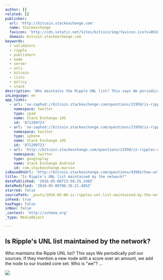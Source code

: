```yaml
---
author: []
related: []
publisher:
  url: 'http://bitcoin.stackexchange.com'
  name: Stackexchange
  favicon: 'http://cdn.sstatic.net/Sites/bitcoin/img/favicon.ico?v=0910168c5c65'
  domain: bitcoin.stackexchange.com
keywords:
  - validators
  - ripple
  - publishers
  - node
  - server
  - unls
  - bitcoin
  - lists
  - policy
  - stack
description: 'Who maintains the Ripple UNL list? This says We periodically poll our sources. If they mention a new node with a score over an amount, we add the node to our trusted core set. Who is "we"? ...'
inLanguage: en
app_links:
  - url: 'se-zaphod://bitcoin.stackexchange.com/questions/21950/is-ripples-unl-list-maintained-by-the-network'
    namespace: twitter
    type: ipad
    name: Stack Exchange iOS
    id: '871299723'
  - url: 'se-zaphod://bitcoin.stackexchange.com/questions/21950/is-ripples-unl-list-maintained-by-the-network'
    namespace: twitter
    type: iphone
    name: Stack Exchange iOS
    id: '871299723'
  - url: 'http://bitcoin.stackexchange.com/questions/21950/is-ripples-unl-list-maintained-by-the-network'
    namespace: twitter
    type: googleplay
    name: Stack Exchange Android
    id: com.stackexchange.marvin
isBasedOnUrl: 'http://bitcoin.stackexchange.com/questions/43982/how-unl-is-created-in-ripple-network'
title: "Is Ripple's UNL list maintained by the network?"
datePublished: '2016-05-06T13:58:25.249Z'
dateModified: '2016-05-06T06:35:21.405Z'
starred: false
sourcePath: _posts/2016-05-06-is-ripples-unl-list-maintained-by-the-network.md
inFeed: true
hasPage: false
inNav: false
_context: 'http://schema.org'
_type: MediaObject

---
```

<article style=""><h1>Is Ripple's UNL list maintained by the network?</h1><p>Who maintains the Ripple UNL list? This says We periodically poll our sources. If they mention a new node with a score over an amount, we add the node to our trusted core set. Who is "we"? ...</p><img src="http://cdn.sstatic.net/Sites/bitcoin/img/apple-touch-icon.png?v=a43e5a337e6b&amp;a" /></article>